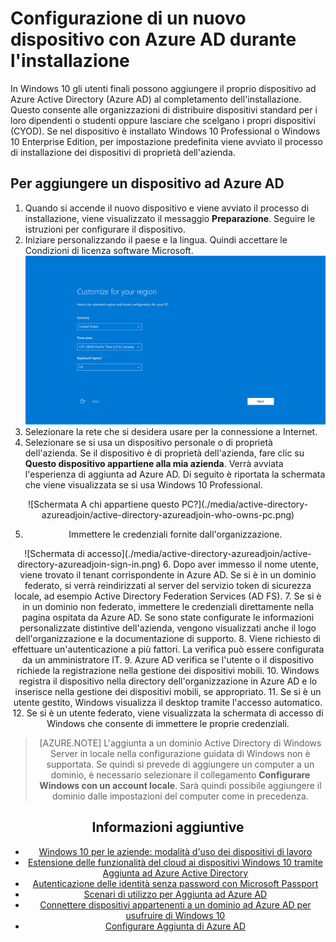 <properties
	pageTitle="Configurazione di un nuovo dispositivo con Azure AD durante l'installazione| Microsoft Azure"
	description="Argomento che spiega come configurare l'aggiunta di Azure AD durante la procedura di configurazione guidata iniziale."
	services="active-directory"
	documentationCenter=""
	authors="femila"
	manager="swadhwa"
	editor=""
	tags="azure-classic-portal"/>

<tags
	ms.service="active-directory"
	ms.workload="identity"
	ms.tgt_pltfrm="na"
	ms.devlang="na"
	ms.topic="article"
	ms.date="09/27/2016"
	ms.author="femila"/>

# Configurazione di un nuovo dispositivo con Azure AD durante l'installazione

In Windows 10 gli utenti finali possono aggiungere il proprio dispositivo ad Azure Active Directory (Azure AD) al completamento dell'installazione. Questo consente alle organizzazioni di distribuire dispositivi standard per i loro dipendenti o studenti oppure lasciare che scelgano i propri dispositivi (CYOD). Se nel dispositivo è installato Windows 10 Professional o Windows 10 Enterprise Edition, per impostazione predefinita viene avviato il processo di installazione dei dispositivi di proprietà dell'azienda.

## Per aggiungere un dispositivo ad Azure AD


1. Quando si accende il nuovo dispositivo e viene avviato il processo di installazione, viene visualizzato il messaggio **Preparazione**. Seguire le istruzioni per configurare il dispositivo.
2. Iniziare personalizzando il paese e la lingua. Quindi accettare le Condizioni di licenza software Microsoft.
![Personalizzare il paese](./media/active-directory-azureadjoin/active-directory-azureadjoin-customize-region.png)
3. Selezionare la rete che si desidera usare per la connessione a Internet.
4. Selezionare se si usa un dispositivo personale o di proprietà dell'azienda. Se il dispositivo è di proprietà dell'azienda, fare clic su **Questo dispositivo appartiene alla mia azienda**. Verrà avviata l'esperienza di aggiunta ad Azure AD. Di seguito è riportata la schermata che viene visualizzata se si usa Windows 10 Professional.
<center>
![Schermata A chi appartiene questo PC?](./media/active-directory-azureadjoin/active-directory-azureadjoin-who-owns-pc.png)

5.	Immettere le credenziali fornite dall'organizzazione.
<center>
![Schermata di accesso](./media/active-directory-azureadjoin/active-directory-azureadjoin-sign-in.png)
6.	Dopo aver immesso il nome utente, viene trovato il tenant corrispondente in Azure AD. Se si è in un dominio federato, si verrà reindirizzati al server del servizio token di sicurezza locale, ad esempio Active Directory Federation Services (AD FS).
7. Se si è in un dominio non federato, immettere le credenziali direttamente nella pagina ospitata da Azure AD. Se sono state configurate le informazioni personalizzate distintive dell'azienda, vengono visualizzati anche il logo dell'organizzazione e la documentazione di supporto.
8.	Viene richiesto di effettuare un'autenticazione a più fattori. La verifica può essere configurata da un amministratore IT.
9.	Azure AD verifica se l'utente o il dispositivo richiede la registrazione nella gestione dei dispositivi mobili.
10.	Windows registra il dispositivo nella directory dell'organizzazione in Azure AD e lo inserisce nella gestione dei dispositivi mobili, se appropriato.
11.	Se si è un utente gestito, Windows visualizza il desktop tramite l'accesso automatico.
12.	Se si è un utente federato, viene visualizzata la schermata di accesso di Windows che consente di immettere le proprie credenziali.

> [AZURE.NOTE] L'aggiunta a un dominio Active Directory di Windows Server in locale nella configurazione guidata di Windows non è supportata. Se quindi si prevede di aggiungere un computer a un dominio, è necessario selezionare il collegamento **Configurare Windows con un account locale**. Sarà quindi possibile aggiungere il dominio dalle impostazioni del computer come in precedenza.

## Informazioni aggiuntive
* [Windows 10 per le aziende: modalità d'uso dei dispositivi di lavoro](active-directory-azureadjoin-windows10-devices-overview.md)
* [Estensione delle funzionalità del cloud ai dispositivi Windows 10 tramite Aggiunta ad Azure Active Directory](active-directory-azureadjoin-user-upgrade.md)
* [Autenticazione delle identità senza password con Microsoft Passport](active-directory-azureadjoin-passport.md)
* [Scenari di utilizzo per Aggiunta ad Azure AD](active-directory-azureadjoin-deployment-aadjoindirect.md)
* [Connettere dispositivi appartenenti a un dominio ad Azure AD per usufruire di Windows 10](active-directory-azureadjoin-devices-group-policy.md)
* [Configurare Aggiunta di Azure AD](active-directory-azureadjoin-setup.md)

<!---HONumber=AcomDC_0928_2016-->